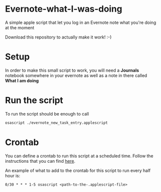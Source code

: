 # Evernote-what-I-was-doing
A simple apple script that let you log in an Evernote note what you're doing at the moment

Download this repository to actually make it work! :-)

# Setup

In order to make this small script to work, you will need a **Journals** notebook somewhere in your evernote as well as a note in there called **What I am doing**

# Run the script
To run the script should be enough to call
```bash
osascript ./evernote_new_task_entry.applescript
```

# Crontab
You can define a crontab to run this script at a scheduled time. Follow the instructions that you can find [here](https://ole.michelsen.dk/blog/schedule-jobs-with-crontab-on-mac-osx.html).

An example of what to add to the crontab for this script to run every half hour is:
```
0/30 * * * 1-5 osascript <path-to-the-.applescript-file>
```
